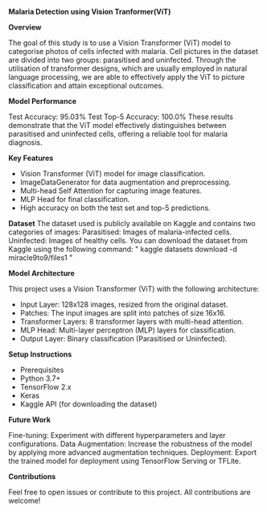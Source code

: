 **Malaria Detection using Vision Tranformer(ViT)**

**Overview**

The goal of this study is to use a Vision Transformer (ViT) model to categorise photos of cells infected with malaria. Cell pictures in the dataset are divided into two groups: parasitised and uninfected. Through the utilisation of transformer designs, which are usually employed in natural language processing, we are able to effectively apply the ViT to picture classification and attain exceptional outcomes.

**Model Performance**

Test Accuracy: 95.03%
Test Top-5 Accuracy: 100.0%
These results demonstrate that the ViT model effectively distinguishes between parasitised and uninfected cells, offering a reliable tool for malaria diagnosis.

**Key Features**
- Vision Transformer (ViT) model for image classification.
- ImageDataGenerator for data augmentation and preprocessing.
- Multi-head Self Attention for capturing image features.
- MLP Head for final classification.
- High accuracy on both the test set and top-5 predictions.

**Dataset**
The dataset used is publicly available on Kaggle and contains two categories of images:
Parasitised: Images of malaria-infected cells.
Uninfected: Images of healthy cells.
You can download the dataset from Kaggle using the following command:
" kaggle datasets download -d miracle9to9/files1 "

**Model Architecture**

This project uses a Vision Transformer (ViT) with the following architecture:

- Input Layer: 128x128 images, resized from the original dataset.
- Patches: The input images are split into patches of size 16x16.
- Transformer Layers: 8 transformer layers with multi-head attention.
- MLP Head: Multi-layer perceptron (MLP) layers for classification.
- Output Layer: Binary classification (Parasitised or Uninfected).

**Setup Instructions**
- Prerequisites
- Python 3.7+
- TensorFlow 2.x
- Keras
- Kaggle API (for downloading the dataset)

**Future Work**

Fine-tuning: Experiment with different hyperparameters and layer configurations.
Data Augmentation: Increase the robustness of the model by applying more advanced augmentation techniques.
Deployment: Export the trained model for deployment using TensorFlow Serving or TFLite.

**Contributions**

Feel free to open issues or contribute to this project. All contributions are welcome!
